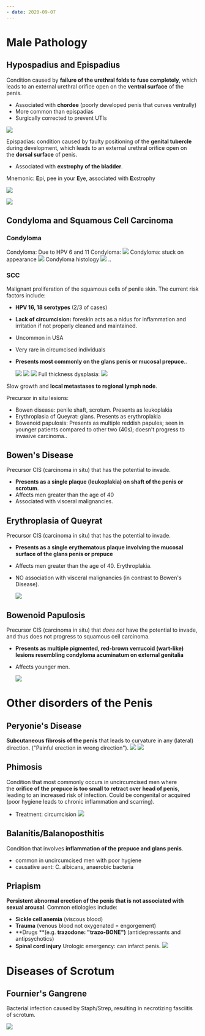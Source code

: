 ```yaml
---
- date: 2020-09-07
---
```


# Male Pathology

## Hypospadius and Epispadius

<!-- Hypospadias is, association -->

Condition caused by **failure of the urethral folds to fuse completely**, which leads to an external urethral orifice open on the **ventral surface** of the penis.

- Associated with **chordee** (poorly developed penis that curves ventrally)
- More common than epispadias
- Surgically corrected to prevent UTIs

![](https://photos.thisispiggy.com/file/wikiFiles/vaIjHDA.jpg)

<!-- Epispadias is, association -->

Epispadias: condition caused by faulty positioning of the **genital tubercle** during development, which leads to an external urethral orifice open on the **dorsal surface** of penis.

- Associated with **exstrophy of the bladder**.

Mnemonic: **E**pi, pee in your **E**ye, associated with **E**xstrophy

![](https://photos.thisispiggy.com/file/wikiFiles/j7zEk5W.jpg)

![](https://photos.thisispiggy.com/file/wikiFiles/So91OvJ.jpg)

## Condyloma and Squamous Cell Carcinoma

### Condyloma

<!-- Condyloma Acuminatum of penis causes, risks, locations -->

Condyloma: Due to HPV 6 and 11
Condyloma:
![](https://photos.thisispiggy.com/file/wikiFiles/xCzTtk5.jpg)
Condyloma: stuck on appearance
![](https://photos.thisispiggy.com/file/wikiFiles/IT7isJT.jpg)
Condyloma histology
![](https://photos.thisispiggy.com/file/wikiFiles/iggmjTz.jpg) ..

### SCC

<!-- Squamous cell carcinoma of penis cause, risks, locations -->

Malignant proliferation of the squamous cells of penile skin. The current risk factors include: 

- **HPV 16, 18 serotypes** (2/3 of cases)

- **Lack of circumcision:** foreskin acts as a nidus for inflammation and irritation if not properly cleaned and maintained. 

- Uncommon in USA

- Very rare in circumcised individuals

- **Presents most commonly on the glans penis or mucosal prepuce**..

  ![](https://photos.thisispiggy.com/file/wikiFiles/YVamFJm.jpg)
  ![](https://photos.thisispiggy.com/file/wikiFiles/vRUzGar.jpg)
  ![](https://photos.thisispiggy.com/file/wikiFiles/ljHZw8o.jpg)
  Full thickness dysplasia:
  ![](https://photos.thisispiggy.com/file/wikiFiles/zekoWoa.jpg)

<!-- SCC spread -->

Slow growth and **local metastases to regional lymph node**.

<!-- SCC precursor lesions and their locations -->

Precursor in situ lesions:

- Bowen disease: penile shaft, scrotum. Presents as leukoplakia
- Erythroplasia of Queyrat: glans. Presents as erythroplakia
- Bowenoid papulosis: Presents as multiple reddish papules; seen in younger patients compared to other two (40s); doesn't progress to invasive carcinoma..

## Bowen's Disease

<!-- Bowen's Disease of the penis, demographics, symptoms, association -->

Precursor CIS (carcinoma in situ) that has the potential to invade.

- **Presents as a single plaque (leukoplakia) on shaft of the penis or scrotum**.
- Affects men greater than the age of 40
- Associated with visceral malignancies.

## Erythroplasia of Queyrat

<!-- Erythroplasia of Queyrat of the penis, demographics, symptoms, association -->

Precursor CIS (carcinoma in situ) that has the potential to invade.

- **Presents as a single erythematous plaque involving the mucosal surface of the glans penis or prepuce**
- Affects men greater than the age of 40. Erythroplakia.
- NO association with visceral malignancies (in contrast to Bowen's Disease).

  ![](https://photos.thisispiggy.com/file/wikiFiles/VoSnLph.jpg)

## Bowenoid Papulosis

<!-- Bowenoid Papulosis of the penis demographics, symptoms, association -->

Precursor CIS (carcinoma in situ) that _does not_ have the potential to invade, and thus does not progress to squamous cell carcinoma.

- **Presents as multiple pigmented, red-brown verrucoid (wart-like) lesions resembling condyloma acuminatum on external genitalia**
- Affects younger men.

  ![](https://photos.thisispiggy.com/file/wikiFiles/A3RdnDt.jpg)

# Other disorders of the Penis

## Peryonie's Disease

<!-- Peyronie's disease is -->

**Subcutaneous fibrosis of the penis** that leads to curvature in any (lateral) direction. ("Painful erection in wrong direction").
![](https://photos.thisispiggy.com/file/wikiFiles/Jp5tJen.jpg)
![](https://photos.thisispiggy.com/file/wikiFiles/4H9IENT.jpg)

## Phimosis

<!-- Phimosis is, cause, and treatment -->

Condition that most commonly occurs in uncircumcised men where the **orifice of the prepuce is too small to retract over head of penis**, leading to an increased risk of infection. Could be congenital or acquired (poor hygiene leads to chronic inflammation and scarring).

- Treatment: circumcision
  ![](https://photos.thisispiggy.com/file/wikiFiles/9fsbZjv.jpg)

## Balanitis/Balanoposthitis

<!-- Balanitis/Balanoposthitis is, cause -->

Condition that involves **inflammation of the prepuce and glans penis**.

- common in uncircumcised men with poor hygiene
- causative aent: C. albicans, anaerobic bacteria

## Priapism

<!-- Priapism is and causes -->

**Persistent abnormal erection of the penis that is not associated with sexual arousal**. Common etiologies include:

- **Sickle cell anemia** (viscous blood)
- **Trauma** (venous blood not oxygenated = engorgement)
- \*\*Drugs \*\*(e.g. **trazodone: "trazo-BONE")** (antidepressants and antipsychotics)
- **Spinal cord injury**
  Urologic emergency: can infarct penis.
  ![](https://photos.thisispiggy.com/file/wikiFiles/detm3P5.jpg)

# Diseases of Scrotum

## Fournier's Gangrene

<!-- Fournier's Gangrene, cause, symptoms -->

Bacterial infection caused by Staph/Strep, resulting in necrotizing fasciitis of scrotum.

![](https://photos.thisispiggy.com/file/wikiFiles/EzcLzzN.jpg)
